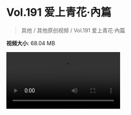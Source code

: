 # Vol.191 爱上青花·內篇

> 其他 / 其他原创视频 / Vol.191 爱上青花·內篇

**视频大小**: 68.04 MB

<div class="video"><video src="https://file.hsyhx.top/archive/混乱博物馆/Vol/191.mp4" controls preload>🤔 您的浏览器不支持 video 标签</video></div>